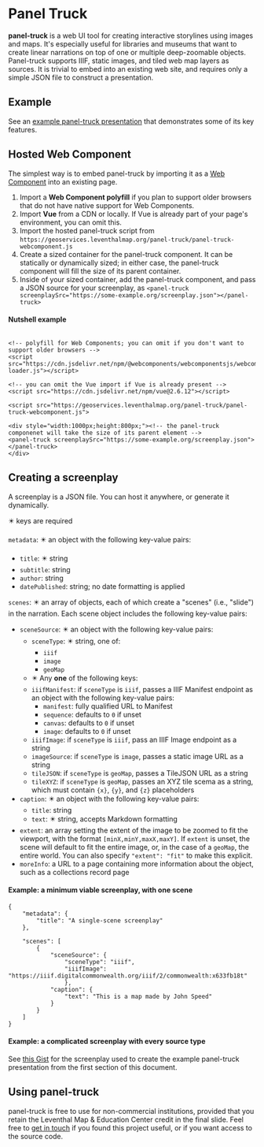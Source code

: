 # Panel Truck

**panel-truck** is a web UI tool for creating interactive storylines using images and maps. It's especially useful for libraries and museums that want to create linear narrations on top of one or multiple deep-zoomable objects. Panel-truck supports IIIF, static images, and tiled web map layers as sources. It is trivial to embed into an existing web site, and requires only a simple JSON file to construct a presentation.

## Example

See an [example panel-truck presentation](https://geoservices.leventhalmap.org/panel-truck/example.html) that demonstrates some of its key features.


## Hosted Web Component

The simplest way is to embed panel-truck by importing it as a [Web Component](https://www.webcomponents.org) into an existing page.

1. Import a **Web Component polyfill** if you plan to support older browsers that do not have native support for Web Components.
2. Import **Vue** from a CDN or locally. If Vue is already part of your page's environment, you can omit this. 
3. Import the hosted panel-truck script from `https://geoservices.leventhalmap.org/panel-truck/panel-truck-webcomponent.js` 
4. Create a sized container for the panel-truck component. It can be statically or dynamically sized; in either case, the panel-truck component will fill the size of its parent container.
5. Inside of your sized container, add the panel-truck component, and pass a JSON source for your screenplay, as `<panel-truck screenplaySrc="https://some-example.org/screenplay.json"></panel-truck>`


#### Nutshell example

```htmlembedded=

<!-- polyfill for Web Components; you can omit if you don't want to support older browsers -->
<script src="https://cdn.jsdelivr.net/npm/@webcomponents/webcomponentsjs/webcomponents-loader.js"></script>
    
<!-- you can omit the Vue import if Vue is already present -->
<script src="https://cdn.jsdelivr.net/npm/vue@2.6.12"></script>

<script src="https://geoservices.leventhalmap.org/panel-truck/panel-truck-webcomponent.js">

<div style="width:1000px;height:800px;"><!-- the panel-truck componenet will take the size of its parent element -->
<panel-truck screenplaySrc="https://some-example.org/screenplay.json"></panel-truck>
</div>

```

## Creating a screenplay

A screenplay is a JSON file. You can host it anywhere, or generate it dynamically.

✴️ keys are required

`metadata`: ✴️ an object with the following key-value pairs:
 * `title`: ✴️ string
 * `subtitle`: string
 * `author`: string
 * `datePublished`: string; no date formatting is applied

`scenes`: ✴️ an array of objects, each of which create a "scenes" (i.e., "slide") in the narration. Each scene object includes the following key-value pairs:
 * `sceneSource`: ✴️ an object with the following key-value pairs:
     * `sceneType`: ✴️ string, one of:
         * `iiif`
         * `image`
         * `geoMap`
     * ✴️ Any **one** of the following keys:
     * `iiifManifest`: if `sceneType` is `iiif`, passes a IIIF Manifest endpoint as an object with the following key-value pairs:
         * `manifest`: fully qualified URL to Manifest
         * `sequence`: defaults to `0` if unset
         * `canvas`: defaults to `0` if unset
         * `image`: defaults to `0` if unset
     * `iiifImage`:  if `sceneType` is `iiif`, pass an IIIF Image endpoint as a string
     * `imageSource`: if `sceneType` is `image`, passes a static image URL as a string
     * `tileJSON`: if `sceneType` is `geoMap`, passes a TileJSON URL as a string
     * `tileXYZ`: if `sceneType` is `geoMap`, passes an XYZ tile scema as a string, which must contain `{x}`, `{y}`, and `{z}` placeholders
 * `caption`: ✴️ an object with the following key-value pairs:
     * `title`: string
     * `text`: ✴️ string, accepts Markdown formatting
 * `extent`: an array setting the extent of the image to be zoomed to fit the viewport, with the format `[minX,minY,maxX,maxY]`. If `extent` is unset, the scene will default to fit the entire image, or, in the case of a `geoMap`, the entire world. You can also specify `"extent": "fit"` to make this explicit.
 * `moreInfo`: a URL to a page containing more information about the object, such as a collections record page

#### Example: a minimum viable screenplay, with one scene

```json=
{
    "metadata": {
        "title": "A single-scene screenplay"
    },
    
    "scenes": [
        {
            "sceneSource": {
                "sceneType": "iiif",
                "iiifImage": "https://iiif.digitalcommonwealth.org/iiif/2/commonwealth:x633fb18t"
                },
            "caption": {
                "text": "This is a map made by John Speed"
            }
        }
    ]
}
```


#### Example: a complicated screenplay with every source type

See [this Gist](https://gist.github.com/garrettdashnelson/73b32f40cccbe30239838dd3bd63988a) for the screenplay used to create the example panel-truck presentation from the first section of this document.

## Using panel-truck

panel-truck is free to use for non-commercial institutions, provided that you retain the Leventhal Map & Education Center credit in the final slide. Feel free to [get in touch](https://www.leventhalmap.org/about/people/garrett-nelson/) if you found this project useful, or if you want access to the source code.


